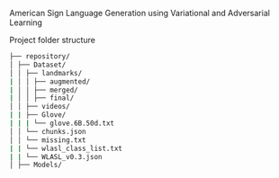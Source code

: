 American Sign Language Generation using Variational and Adversarial Learning

Project folder structure

```bash
├── repository/
│ ├── Dataset/
│ │ ├── landmarks/
| │ │ ├── augmented/
| │ │ ├── merged/
| │ │ ├── final/
│ │ ├── videos/
| | ├── Glove/
| | | └── glove.6B.50d.txt
│ │ └── chunks.json
│ │ └── missing.txt
| | └── wlasl_class_list.txt
| | └── WLASL_v0.3.json
│ ├── Models/
```
